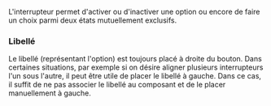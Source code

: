 L'interrupteur permet d'activer ou d'inactiver une option ou encore de faire un choix parmi deux états mutuellement exclusifs.

### Libellé
Le libellé (représentant l'option) est toujours placé à droite du bouton. Dans certaines situations, par exemple si on désire aligner plusieurs interrupteurs l'un sous l'autre, il peut être utile de placer le libellé à gauche. Dans ce cas, il suffit de ne pas associer le libellé au composant et de le placer manuellement à gauche.